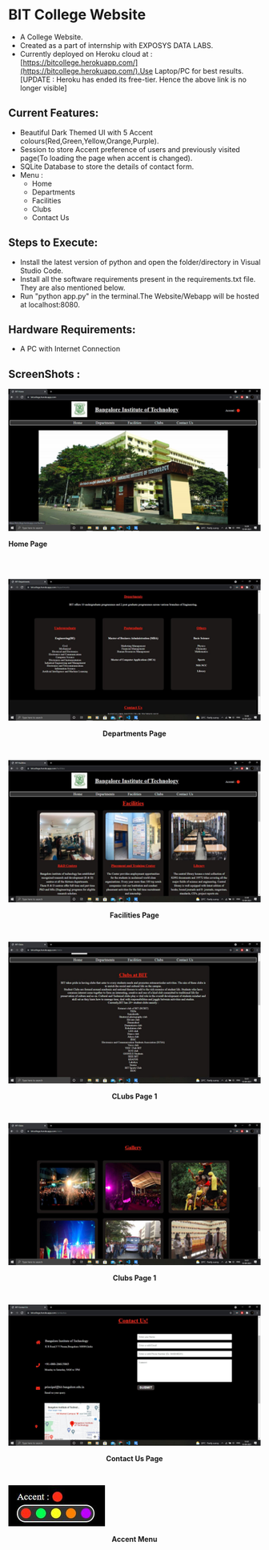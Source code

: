 # BIT College Website

- A College Website.
- Created as a part of internship with EXPOSYS DATA LABS.
- Currently deployed on Heroku cloud at : [https://bitcollege.herokuapp.com/](https://bitcollege.herokuapp.com/).Use Laptop/PC for best results.
  [UPDATE : Heroku has ended its free-tier. Hence the above link is no longer visible]

## Current Features:

- Beautiful Dark Themed UI with 5 Accent colours(Red,Green,Yellow,Orange,Purple).
- Session to store Accent preference of users and previously visited page(To loading the page when accent is changed).
- SQLite Database to store the details of contact form.
- Menu :
  - Home
  - Departments
  - Facilities
  - Clubs
  - Contact Us

## Steps to Execute:

- Install the latest version of python and open the folder/directory in Visual Studio Code.
- Install all the software requirements present in the requirements.txt file. They are also mentioned below.
- Run "python app.py" in the terminal.The Website/Webapp will be hosted at localhost:8080.

## Hardware Requirements:

- A PC with Internet Connection

## ScreenShots :

<p align="center">

![Home Page](/static/images/sc/Home1.JPG)
<br>

**Home Page**

<br>
<br>

![Departments Page](/static/images/sc/Departments.JPG)
<br><center>

**Departments Page**
<br></center>
<br>

![Facilities Page](/static/images/sc/Facilities_1.JPG)
<br><center>

**Facilities Page**
<br></center>
<br>

![Clubs Page 1(Clubs)](/static/images/sc/Clubs_1.JPG)
<br><center>

**CLubs Page 1**
<br></center>
<br>

![Clubs Page 2(Gallery)](/static/images/sc/Clubs_2.JPG)
<br><center>

**Clubs Page 1**
<br></center>
<br>

![Contact Us Page](/static/images/sc/Contact_Us.JPG)
<br><center>

**Contact Us Page**
<br></center>
<br>

![Accent Menu](/static/images/sc/Accent_Menu.JPG)
<br><center>

**Accent Menu**
<br></center>
<br>

</p>
